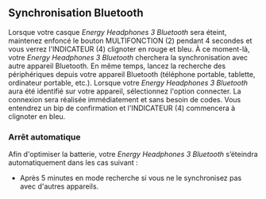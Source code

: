## Synchronisation Bluetooth

Lorsque votre casque *Energy Headphones 3 Bluetooth* sera éteint, maintenez enfoncé le bouton MULTIFONCTION (2) pendant 4 secondes et vous verrez l'INDICATEUR (4) clignoter en rouge et bleu. À ce moment-là, votre *Energy Headphones 3 Bluetooth* cherchera la synchronisation avec autre appareil Bluetooth. En même temps, lancez la recherche des périphériques depuis votre appareil Bluetooth (téléphone portable, tablette, ordinateur portable, etc.). Lorsque votre *Energy Headphones 3 Bluetooth* aura été identifié sur votre appareil, sélectionnez l'option connecter. La connexion sera réalisée immédiatement et sans besoin de codes. Vous entendrez un bip de confirmation et l'INDICATEUR (4) commencera à clignoter en bleu.

### Arrêt automatique
Afin d'optimiser la batterie, votre *Energy Headphones 3 Bluetooth* s’éteindra automatiquement dans les cas suivant :

- Après 5 minutes en mode recherche si vous ne le synchronisez pas avec d'autres appareils.
